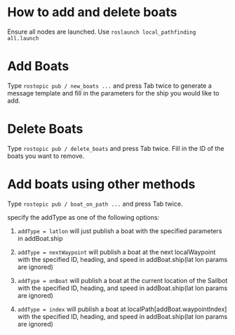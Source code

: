 # How to add and delete boats

Ensure all nodes are launched. Use `roslaunch local_pathfinding all.launch`

# Add Boats

Type `rostopic pub / new_boats ...` and press Tab twice to generate a message template and fill in the parameters for the ship you would like to add.

# Delete Boats

Type `rostopic pub / delete_boats` and press Tab twice. Fill in the ID of the boats you want to remove.

# Add boats using other methods

Type `rostopic pub / boat_on_path ...` and press Tab twice.

specify the addType as one of the following options:


1. `addType = latlon` will just publish a boat with the specified parameters in addBoat.ship

2. `addType = nextWaypoint` will publish a boat at the next localWaypoint with the specified ID, heading, and speed in addBoat.ship(lat lon params are ignored)

3. `addType = onBoat` will publish a boat at the current location of the Sailbot with the specified ID, heading, and speed in addBoat.ship(lat lon params are ignored)

4. `addType = index` will publish a boat at localPath[addBoat.waypointIndex] with the specified ID, heading, and speed in addBoat.ship(lat lon params are ignored)
